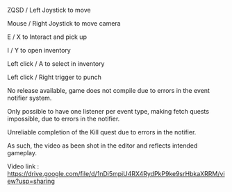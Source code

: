 ZQSD / Left Joystick to move

Mouse / Right Joystick to move camera

E / X to Interact and pick up

I / Y to open inventory

Left click / A to select in inventory

Left click / Right trigger to punch



No release available, game does not compile due to errors in the event notifier system.

Only possible to have one listener per event type, making fetch quests impossible, due to errors in the notifier.

Unreliable completion of the Kill quest due to errors in the notifier.


As such, the video as been shot in the editor and reflects intended gameplay.

Video link : https://drive.google.com/file/d/1nDi5mpiU4RX4RydPkP9ke9srHbkaXRRM/view?usp=sharing
